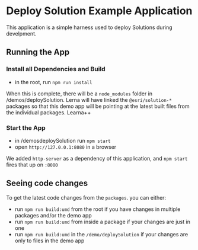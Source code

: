 # Deploy Solution Example Application

This application is a simple harness used to deploy Solutions during develpment.

## Running the App

### Install all Dependencies and Build
- in the root, run `npm run install` 

When this is complete, there will be a `node_modules` folder in /demos/deploySolution. Lerna will have linked the `@esri/solution-*` packages so that this demo app will be pointing at the latest built files from the individual packages. Learna++

### Start the App
- in /demosdeploySolution run `npm start`
- open `http://127.0.0.1:8080` in a browser

We added `http-server` as a dependency of this application, and `npm start` fires that up on `:8080`

## Seeing code changes
To get the latest code changes from the `packages`. you can either:
- run `npm run build:umd` from the root if you have changes in multiple packages and/or the demo app
- run `npm run build:umd` from inside a package if your changes are just in one
- run `npm run build:umd` in the `/demo/deploySolution` if your changes are only to files in the demo app
